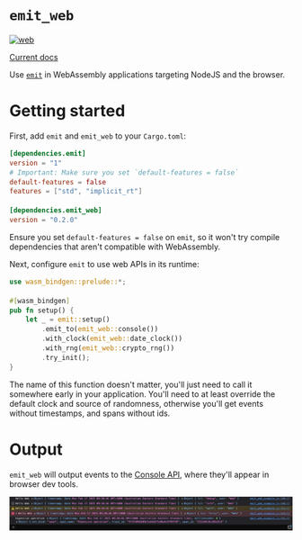 # `emit_web`

[![web](https://github.com/emit-rs/emit_web/actions/workflows/web.yml/badge.svg)](https://github.com/emit-rs/emit_web/actions/workflows/web.yml)

[Current docs](https://docs.rs/emit_web/0.2.0/emit_web/index.html)

Use [`emit`](https://docs.rs/emit) in WebAssembly applications targeting NodeJS and the browser.

# Getting started

First, add `emit` and `emit_web` to your `Cargo.toml`:

```toml
[dependencies.emit]
version = "1"
# Important: Make sure you set `default-features = false`
default-features = false
features = ["std", "implicit_rt"]

[dependencies.emit_web]
version = "0.2.0"
```

Ensure you set `default-features = false` on `emit`, so it won't try compile dependencies that aren't compatible with WebAssembly.

Next, configure `emit` to use web APIs in its runtime:

```rust
use wasm_bindgen::prelude::*;

#[wasm_bindgen]
pub fn setup() {
    let _ = emit::setup()
        .emit_to(emit_web::console())
        .with_clock(emit_web::date_clock())
        .with_rng(emit_web::crypto_rng())
        .try_init();
}
```

The name of this function doesn't matter, you'll just need to call it somewhere early in your application.
You'll need to at least override the default clock and source of randomness, otherwise you'll get events without timestamps, and spans without ids.

# Output

`emit_web` will output events to the [Console API](https://developer.mozilla.org/en-US/docs/Web/API/Console_API), where they'll appear in browser dev tools.

![`emit` events written to the browser console](https://raw.githubusercontent.com/emit-rs/emit_web/refs/heads/main/asset/console-output.png)

